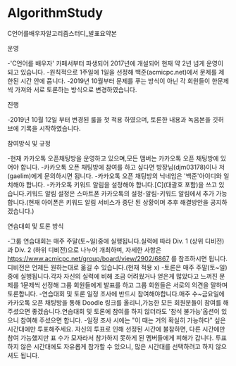 # AlgorithmStudy
C언어를배우자알고리즘스터디_발표요약본

운영 

-'C언어를 배우자' 카페서부터 파생되어 2017년에 개설되어 현재 약 2년 넘게 운영이 되고 있습니다.
-원칙적으로 1주일에 1일을 선정해 백준(acmicpc.net)에서 문제를 제한된 시간 안에 풉니다.
-2019년 10월부터 문제를 푸는 방식이 아닌 각 회원들이 한문제씩 가져와 서로 토론하는 방식으로 변경하였습니다.

진행

-2019년 10월 12일 부터 변경된 룰을 첫 적용 하였으며, 토론한 내용과 녹음본을 깃허브에 기록을 시작하였습니다.

참여방식 및 규정

-현재 카카오톡 오픈채팅방을 운영하고 있으며,모든 맴버는 카카오톡 오픈 채팅방에 있어야 합니다.
-카카오톡 오픈 채팅방에 참여를 하고 싶다면 방장님(djm03178)이나 저(gaelim)에게 문의하시면 됩니다.
-카카오톡 오픈 채팅방의 닉네임은 '백준'아이디와 일치해야 합니다.
-카카오톡 키워드 알림을 설정해야 합니다.[C](대괄호 포함)을 쓰고 있습니다.키워드 알림 설정은 스마트폰 카카오톡의 설정-알림-키워드 알림에서 추가 가능합니다.(현재 아이폰은 키워드 알림 서비스가 중단 된 상황이며 추후 해결방안을 공지하겠습니다.)

연습대회 및 토론 방식

-그룹 연습대회는 매주 주말(토~일)중에 실행됩니다.실력에 따라 Div. 1 (상위 디비전)과 Div. 2 (하위 디비전)으로 나누어 개최하며, 자세한 사항은 https://www.acmicpc.net/group/board/view/2902/6867 를 참조하시면 됩니다. 디비전은 언제든 원하는대로 옮길 수 있습니다.(현재 적용 x)
-토론은 매주 주말(토~일)중에 실행됩니다.각자 자신의 실력에 비해 조금 어려웠거나 얻은게 많았다고 느껴진 문제를 1문제씩 선정해 그룹 회원들에게 발표를 하고 그룹 회원들은 서로의 의견을 말하며 토론합니다.
-연습대회 및 토론 일정 조사에 반드시 참여해야합니다.매주 수~금요일에 카카오톡 오픈 채팅방을 통해 Doodle 링크를 올리니,가능한 모든 회원분들이 참여를 해주셨으면 좋겠습니다.연습대회 및 토론에 참여를 하지 않더라도 '참석 불가능'옵션이 있으니 참여해 주셨으면 합니다.
-일정 조사 시에는 "이 때는 거의 확실히 가능하다" 싶은 시간대에만 투표해주세요. 자신의 투표로 인해 선정된 시간에 불참하면, 다른 시간에만 참여 가능했지만 표 수가 모자라서 참가하지 못하게 된 멤버들에게 피해가 갑니다. 투표하지 않은 시간대에도 자유롭게 참가할 수 있으니, 많은 시간대를 선택하려고 하지 않으셔도 됩니다.

